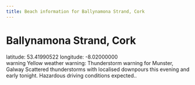 ```yaml
---
title: Beach information for Ballynamona Strand, Cork
---
```

# Ballynamona Strand, Cork 

<div class="location-info">latitude: 53.41990522 longitude: -8.02000000</div>
<div id="met-eireann-warnings"><span class="material-icons yellow-warning">warning</span>&nbsp;Yellow weather warning: Thunderstorm warning for Munster, Galway Scattered thunderstorms with localised downpours this evening and early tonight. Hazardous driving conditions expected..&nbsp;</div>
<div></div>